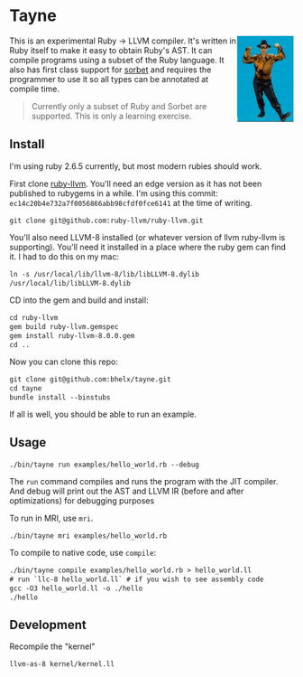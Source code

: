 # Tayne

<img align="right" width="100" src="tayne.gif">

This is an experimental Ruby -> LLVM compiler. It's written in Ruby itself to make it easy to obtain Ruby's AST.
It can compile programs using a subset of the Ruby language. It also has first class support for [sorbet](https://sorbet.org/)
and requires the programmer to use it so all types can be annotated at compile time.

> Currently only a subset of Ruby and Sorbet are supported. This is only a learning exercise.

## Install

I'm using ruby 2.6.5 currently, but most modern rubies should work.

First clone [ruby-llvm](https://github.com/ruby-llvm/ruby-llvm). You'll need an edge version
as it has not been published to rubygems in a while. I'm using this commit: `ec14c20b4e732a7f0056866abb98cfdf0fce6141` at the time of writing.

```
git clone git@github.com:ruby-llvm/ruby-llvm.git
```

You'll also need LLVM-8 installed (or whatever version of llvm ruby-llvm is supporting).
You'll need it installed in a place where the ruby gem can find it. I had to do this
on my mac:

```
ln -s /usr/local/lib/llvm-8/lib/libLLVM-8.dylib /usr/local/lib/libLLVM-8.dylib
```

CD into the gem and build and install:

```
cd ruby-llvm
gem build ruby-llvm.gemspec
gem install ruby-llvm-8.0.0.gem
cd ..
```

Now you can clone this repo:

```
git clone git@github.com:bhelx/tayne.git
cd tayne
bundle install --binstubs
```

If all is well, you should be able to run an example.

## Usage

```
./bin/tayne run examples/hello_world.rb --debug
```

The `run` command compiles and runs the program with the JIT compiler.
And debug will print out the AST and LLVM IR (before and after optimizations)
for debugging purposes

To run in MRI, use `mri`.

```
./bin/tayne mri examples/hello_world.rb
```

To compile to native code, use `compile`:

```
./bin/tayne compile examples/hello_world.rb > hello_world.ll
# run `llc-8 hello_world.ll` # if you wish to see assembly code
gcc -O3 hello_world.ll -o ./hello
./hello
```

## Development

Recompile the "kernel"

```
llvm-as-8 kernel/kernel.ll
```

